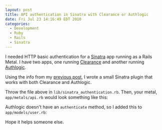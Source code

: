 ```yaml
---
layout: post
title: API authentication in Sinatra with Clearance or Authlogic
date: Fri Jul 23 14:16:49 EDT 2010
categories:
  - Development
  - Ruby
  - Rails
  - Sinatra
---
```


I needed HTTP basic authentication for a [Sinatra](http://sinatrarb.com)
app running as a Rails Metal. I have two apps, one running
[Clearance](http://github.com/thoughtbot/clearance) and another running
[Authlogic](http://github.com/binarylogic/authlogic).

Using the info from my [previous post](/posts/2010/07/14/writing-an-api-with-clearance.html),
I wrote a small Sinatra plugin that works with both Clearance and Authlogic.

<script src="http://gist.github.com/487806.js?file=sinatra_authentication.rb"> </script>

Throw the file above in `lib/sinatra_authentication.rb`. Then, your metal,
`app/metals/api.rb` would look something like this:

<script src="http://gist.github.com/487806.js?file=api.rb"> </script>

Authlogic doesn't have an `authenticate` method, so I added this to
`app/models/user.rb`:

<script src="http://gist.github.com/487806.js?file=user.rb"> </script>

Hope it helps someone else.
